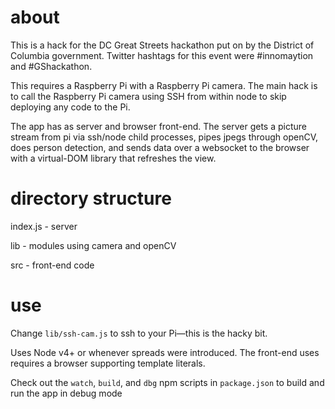# about
This is a hack for the DC Great Streets hackathon put on by the District of Columbia government. Twitter hashtags for this event were #innomaytion and #GShackathon.

This requires a Raspberry Pi with a Raspberry Pi camera. The main hack is to call the Raspberry Pi camera using SSH from within node to skip deploying any code to the Pi.

The app has as server and browser front-end. The server gets a picture stream from pi via ssh/node child processes, pipes jpegs through openCV, does person detection, and sends data over a websocket to the browser with a virtual-DOM library that refreshes the view.

# directory structure
index.js - server

lib - modules using camera and openCV

src - front-end code

# use
Change `lib/ssh-cam.js` to ssh to your Pi—this is the hacky bit.

Uses Node v4+ or whenever spreads were introduced. The front-end uses requires a browser supporting template literals.

Check out the `watch`, `build`, and `dbg` npm scripts in `package.json` to build and run the app in debug mode

